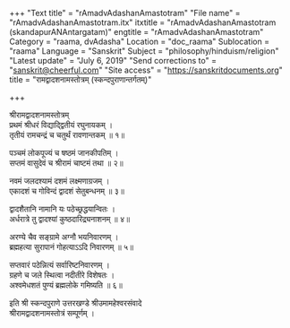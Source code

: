 +++
"Text title" = "rAmadvAdashanAmastotram"
"File name" = "rAmadvAdashanAmastotram.itx"
itxtitle = "rAmadvAdashanAmastotram (skandapurANAntargatam)"
engtitle = "rAmadvAdashanAmastotram"
Category = "raama, dvAdasha"
Location = "doc_raama"
Sublocation = "raama"
Language = "Sanskrit"
Subject = "philosophy/hinduism/religion"
"Latest update" = "July 6, 2019"
"Send corrections to" = "sanskrit@cheerful.com"
"Site access" = "https://sanskritdocuments.org"
title = "रामद्वादशनामस्तोत्रम् (स्कन्दपुराणान्तर्गतम्)"

+++
  
 श्रीरामद्वादशनामस्तोत्रम्   
प्रथमं श्रीधरं विद्याद्द्वितीयं रघुनायकम् ।  
तृतीयं रामचन्द्रं च चतुर्थं रावणान्तकम् ॥ १॥  
  
पञ्चमं लोकपूज्यं च षष्ठमं जानकीपतिम् ।  
सप्तमं वासुदेवं च श्रीरामं चाष्टमं तथा ॥ २॥  
  
नवमं जलदश्यामं दशमं लक्ष्मणाग्रजम् ।  
एकादशं च गोविन्दं द्वादशं सेतुबन्धनम् ॥ ३॥  
  
द्वादशैतानि नामानि यः पठेच्छ्रद्धयान्वितः ।  
अर्धरात्रे तु द्वादश्यां कुष्ठदारिद्र्यनाशनम् ॥ ४॥  
  
अरण्ये चैव सङ्ग्रामे अग्नौ भयनिवारणम् ।  
ब्रह्महत्या सुरापानं गोहत्याऽऽदि निवारणम् ॥ ५॥  
  
सप्तवारं पठेन्नित्यं सर्वारिष्टनिवारणम् ।  
ग्रहणे च जले स्थित्वा नदीतीरे विशेषतः ।  
अश्वमेधशतं पुण्यं ब्रह्मलोके गमिष्यति ॥ ६॥  
  
इति श्री स्कन्दपुराणे उत्तरखण्डे श्रीउमामहेश्वरसंवादे  
श्रीरामद्वादशनामस्तोत्रं सम्पूर्णम् ।  
  
  
